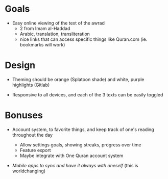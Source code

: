 # Goals

- Easy online viewing of the text of the awrad
  - 2 from Imam al-Haddad
  - Arabic, translation, transliteration
  - nice links that can access specific things like Quran.com (ie. bookmarks will work)

# Design

- Theming should be orange (Splatoon shade) and white, purple highlights (Gitlab)

- Responsive to all devices, and each of the 3 texts can be easily toggled

# Bonuses
- Account system, to favorite things, and keep track of one's reading throughout the day
  - Allow settings goals, showing streaks, progress over time
  - Feature export
  - Maybe integrate with One Quran account system

- *Mobile apps to sync and have it always with oneself* (this is worldchanging)




